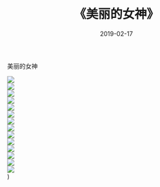 ﻿---
layout: post
title:  《美丽的女神》
date:   2019-02-17
img: http://img.660000.xyz/Sharelink/唯美/2019/美丽的女神/000.jpg
categories: [美女, 清纯, 唯美]
---

美丽的女神

  ![](http://img.660000.xyz/Sharelink/唯美/2019/美丽的女神/001.jpg) <br> ![](http://img.660000.xyz/Sharelink/唯美/2019/美丽的女神/002.jpg) <br> ![](http://img.660000.xyz/Sharelink/唯美/2019/美丽的女神/003.jpg) <br> ![](http://img.660000.xyz/Sharelink/唯美/2019/美丽的女神/004.jpg) <br> ![](http://img.660000.xyz/Sharelink/唯美/2019/美丽的女神/005.jpg) <br> ![](http://img.660000.xyz/Sharelink/唯美/2019/美丽的女神/006.jpg) <br> ![](http://img.660000.xyz/Sharelink/唯美/2019/美丽的女神/007.jpg) <br> ![](http://img.660000.xyz/Sharelink/唯美/2019/美丽的女神/008.jpg) <br> ![](http://img.660000.xyz/Sharelink/唯美/2019/美丽的女神/009.jpg) <br> ![](http://img.660000.xyz/Sharelink/唯美/2019/美丽的女神/010.jpg) <br> ![](http://img.660000.xyz/Sharelink/唯美/2019/美丽的女神/011.jpg) <br> ![](http://img.660000.xyz/Sharelink/唯美/2019/美丽的女神/012.jpg) <br> ![](http://img.660000.xyz/Sharelink/唯美/2019/美丽的女神/013.jpg) <br> ![](http://img.660000.xyz/Sharelink/唯美/2019/美丽的女神/014.jpg) <br>) <br>